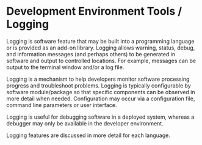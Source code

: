 # Development Environment Tools / Logging #

Logging is software feature that may be built into a programming language or is provided as an add-on library.
Logging allows warning, status, debug, and information messages (and perhaps others) to be generated in software and output to controlled locations.
For example, messages can be output to the terminal window and/or a log file.

Logging is a mechanism to help developers monitor software processing progress and troubleshoot problems.
Logging is typically configurable by software module/package so that specific components can be observed in more detail when needed.
Configuration may occur via a configuration file, command line parameters or user interface.

Logging is useful for debugging software in a deployed system, whereas a debugger may only be available in the developer environment.

Logging features are discussed in more detail for each language.

